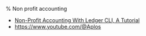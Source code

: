 % Non profit accounting

- [Non-Profit Accounting With Ledger CLI, A Tutorial](https://k.sfconservancy.org/NPO-Accounting/npo-ledger-cli/files/9f2a0cd1cc1bdeaec128e69a4b4c39687cb2c8c7/npo-ledger-cli-tutorial.md)
- https://www.youtube.com/@Aplos
